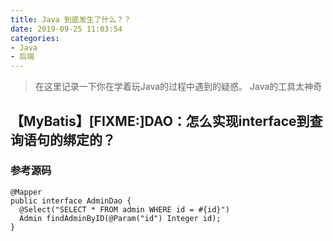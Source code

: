 ```yaml
---
title: Java 到底发生了什么？？
date: 2019-09-25 11:03:54
categories:
- Java
- 后端
---
```


> 在这里记录一下你在学着玩Java的过程中遇到的疑惑。
> Java的工具太神奇

<!-- more -->

## 【MyBatis】[FIXME:]DAO：怎么实现interface到查询语句的绑定的？

### 参考源码

````
@Mapper
public interface AdminDao {
  @Select("SELECT * FROM admin WHERE id = #{id}")
  Admin findAdminByID(@Param("id") Integer id);
}
````


